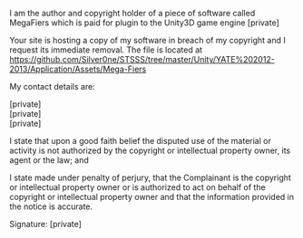 I am the author and copyright holder of a piece of software called MegaFiers which is paid for plugin to the Unity3D game engine [private]

Your site is hosting a copy of my software in breach of my copyright and I request its immediate removal. The file is located at https://github.com/Silver0ne/STSSS/tree/master/Unity/YATE%202012-2013/Application/Assets/Mega-Fiers

My contact details are:

[private]  
[private]  
[private]  

I state that upon a good faith belief the disputed use of the material or activity is not authorized by the copyright or intellectual property owner, its agent or the law; and

I state made under penalty of perjury, that the Complainant is the copyright or intellectual property owner or is authorized to act on behalf of the copyright or intellectual property owner and that the information provided in the notice is accurate.

Signature: [private]
